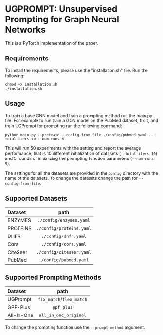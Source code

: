 
# UGPROMPT: Unsupervised Prompting for Graph Neural Networks

This is a PyTorch implementation of the paper.

## Requirements

To install the requirements, please use the "installation.sh" file. Run the following:
```
chmod +x installation.sh
./installation.sh
```

## Usage

To train a base GNN model and train a prompting method run the main.py file. For example to run train a GCN model on the PubMed dataset, fix it, and train UGPrompt for prompting run the following command:
```
python main.py --pretrain --config-from-file ./config/pubmed.yaml --total-iters 10 --num-runs 5
```

This will run 50 experiments with the setting and report the average performance; that is 10 different initialization of datasets (```--total-iters 10```) and 5 rounds of initializing the prompting function parameters (```--num-runs 5```).

The settings for all the datasets are provided in the ```config``` directory with the name of the datasets. To change the datasets change the path for ```--config-from-file```.

## Supported Datasets
Dataset | path |
:--- | :---: |
ENZYMES | ```./config/enzymes.yaml``` |
PROTEINS | ```./config/proteins.yaml``` |
DHFR | ```./config/dhfr.yaml``` |
Cora | ```./config/cora.yaml``` |
CiteSeer | ```./config/citeseer.yaml``` |
PubMed | ```./config/pubmed.yaml``` |

## Supported Prompting Methods
Dataset | path |
:--- | :---: |
UGPrompt | ```fix_match```/```flex_match``` |
GPF-Plus | ```gpf_plus``` |
All-In-One | ```all_in_one_original``` |

To change the prompting function use the ```--prompt-method``` argument.